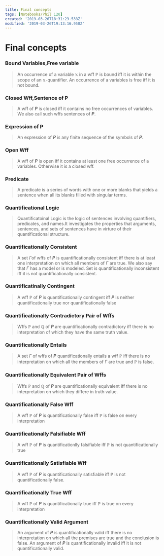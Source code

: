 ```yaml
---
title: Final concepts
tags: [Notebooks/Phil 120]
created: '2019-03-26T18:31:23.538Z'
modified: '2019-03-26T19:13:16.950Z'
---
```


# Final concepts
### Bound Variables,Free variable
> An occurrence of a variable $\mathbb{x}$ in a wff $\mathbb{P}$ is bound iff it is within the scope of an $\mathbb{x}$-quantifier. An occurrence of a variables is free iff it is not bound.

### Closed Wff,Sentence of P
> A wff of **_P_** is closed iff it contains no free occurrences of variables. We also call such wffs sentences of **_P_**.

### Expression of P
> An expression of **_P_** is any finite sequence of the symbols of **_P_**.

### Open Wff
> A wff of **_P_** is open iff it contains at least one free occurrence of a variables. Otherwise it is a closed wff.

### Predicate
> A predicate is a series of words with one or more blanks that yields a sentence when all its blanks filled with singular terms.

### Quantificational Logic
> Quantificatoinal Logic is the logic of sentences involving quantifiers, predicates, and names.It investigates the properties that arguments, sentences, and sets of sentences have in virture of their quantificational structure.

### Quantificationally Consistent
> A set $\Gamma$of wffs of **_P_** is quantificationally consistent iff there is at least one interpretation on which all members of $\Gamma$ are true. We also say that $\Gamma$ has a model or is modeled. Set is quantificationally inconsistent iff it is not quantificationally consistent.

### Quantificatinally Contingent
> A wff $\mathbb{P}$ of **_P_** is quantificationally contingent iff **_P_** is neither quantificationally true nor quantificationally false

### Quantificationally Contradictory Pair of Wffs
> Wffs $\mathbb{P}$ and $\mathbb{Q}$ of **_P_** are quantificationally contradictory iff there is no interpretation of which they have the same truth value.

### Quantificationally Entails
> A set $\Gamma$ of wffs of **_P_** quantificationally entails a wff $\mathbb{P}$ iff there is no interpretation on which all the members of $\Gamma$ are true and $\mathbb{P}$ is false.

### Quantificationally Equivalent Pair of Wffs
> Wffs $\mathbb{P}$ and $\mathbb{Q}$ of **_P_** are quantificationally equivalent iff there is no interpretation on which they differe in truth value.

### Quantificationally False Wff
> A wff $\mathbb{P}$ of **_P_** is quantificationally false iff $\mathbb{P}$ is false on every interpretation

### Quantificationally Falsifiable Wff
> A wff $\mathbb{P}$ of **_P_** is quantificationlly falsifiable iff $\mathbb{P}$ is not quantificationally true

### Quantificationally Satisfiable Wff
> A wff $\mathbb{P}$ of **_P_** is quantificationally satisfiable iff $\mathbb{P}$ is not quantificationally false.

### Quantificationally True Wff
> A wff $\mathbb{P}$ of **_P_** is quantificationally true iff $\mathbb{P}$ is true on every interpretation

### Quantificationally Valid Argument
> An argument of **_P_** is quantificationally valid iff there is no interpretation on which all the premises are true and the conclusion is false. An argument of **_P_** is quantificationally invalid iff it is not quantificationally valid.



